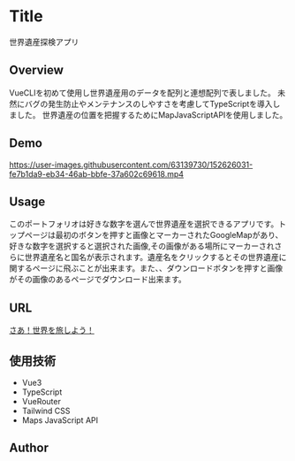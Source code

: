 # Title
世界遺産探検アプリ

## Overview
VueCLIを初めて使用し世界遺産用のデータを配列と連想配列で表しました。
未然にバグの発生防止やメンテナンスのしやすさを考慮してTypeScriptを導入しました。
世界遺産の位置を把握するためにMapJavaScriptAPIを使用しました。

## Demo
https://user-images.githubusercontent.com/63139730/152626031-fe7b1da9-eb34-46ab-bbfe-37a602c69618.mp4

## Usage
このポートフォリオは好きな数字を選んで世界遺産を選択できるアプリです。トップページは最初のボタンを押すと画像とマーカーされたGoogleMapがあり、好きな数字を選択すると選択された画像,その画像がある場所にマーカーされさらに世界遺産名と国名が表示されます。遺産名をクリックするとその世界遺産に関するページに飛ぶことが出来ます。また、、ダウンロードボタンを押すと画像がその画像のあるページでダウンロード出来ます。

## URL
<a href='https://world-heritage-travel-app.vercel.app/'>さあ！世界を旅しよう！</a>

## 使用技術
 * Vue3
 * TypeScript
 * VueRouter
 * Tailwind CSS
 * Maps JavaScript API 
## Author
